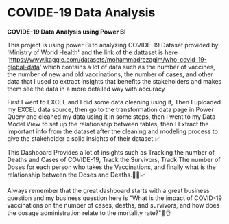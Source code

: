 # COVIDE-19 Data Analysis

**COVIDE-19 Data Analysis using Power BI**

This project is using power Bi to analyzing COVIDE-19 Dataset provided by 'Ministry of World Health' and the link of the dattaset is here 'https://www.kaggle.com/datasets/mohammadrezagim/who-covid-19-global-data' which contains a lot of data such as the number of vaccines, the number of new and old vaccinations, the number of cases, and other data that I used to extract insights that benefits the stakeholders and makes them see the data in a more detailed way with accuracy


First I went to EXCEL and I did some data cleaning using it, Then I uploaded my EXCEL data source, then go to the transformation data page in Power Query and cleaned my data using it in some steps, then I went to my Data Model View to set up the relationship between tables, then I Extract the important info from the dataset after the cleaning and modeling process to give the stakeholder a solid insights of their dataset.✅

This Dashboard Provides a lot of insights such as Tracking the number of Deaths and Cases of COVIDE-19, Track the Survivors, Track The number of Doses for each person who takes the Vaccinations, and finally what is the relationship between the Doses and Deaths.👨‍💻📈

Always remember that the great dashboard starts with a great business question and my business question here is "What is the impact of COVID-19 vaccinations on the number of cases, deaths, and survivors, and how does the dosage administration relate to the mortality rate?"🤔👌
